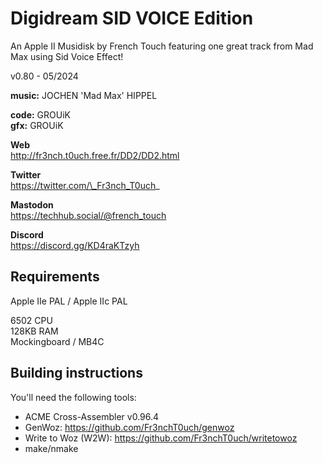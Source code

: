 # Digidream SID VOICE Edition

An Apple II Musidisk by French Touch featuring one great track from Mad Max using Sid Voice Effect!

v0.80 - 05/2024  
   
**music:** JOCHEN 'Mad Max' HIPPEL   

**code:** GROUiK  
**gfx:** GROUiK  


**Web**  
http://fr3nch.t0uch.free.fr/DD2/DD2.html 

**Twitter**  
https://twitter.com/\_Fr3nch_T0uch_

**Mastodon**  
https://techhub.social/@french_touch

**Discord**  
https://discord.gg/KD4raKTzyh



## Requirements

Apple IIe PAL  / Apple IIc PAL

6502 CPU  
128KB RAM  
Mockingboard / MB4C



## Building instructions

You'll need the following tools:  
- ACME Cross-Assembler v0.96.4
- GenWoz: https://github.com/Fr3nchT0uch/genwoz
- Write to Woz (W2W): https://github.com/Fr3nchT0uch/writetowoz
- make/nmake
 
